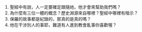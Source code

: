 1. 聖經中有說，人一定要確定跟隨祂，他才會來幫助我們嗎？
2. 為什麼有三位一體的概念？歷史淵源來自哪裡？聖經中哪裡有暗示？
3. 保羅的故事都是紀錄的，那真的是真的嗎？
4. 他在干涉別人的事耶，難道有人進到教會亂事你喜歡喔？